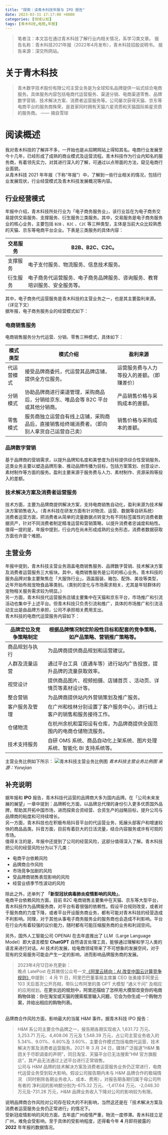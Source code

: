 ```yaml
---
title: "探索｜读青木科技年报与 IPO 报告"
date: 2023-03-31 17:17:00 +0800
categories: [领域认知]
tags: [青木科技,电商,年报]
---
```


> 笔者注：本文旨在通过青木科技了解行业内相关情况，系学习类文章。
> 报告名称：青木科技2021年报（2022年4月发布），青木科技招股说明书。
> 报告来源：深交所网站。


# 关于青木科技
> 青木数字技术股份有限公司主营业务是为全球知名品牌提供一站式综合电商服务。具体服务内容包括电商代运营服务、渠道分销、电商渠道零售、品牌数字营销、技术解决方案、消费者运营服务等。公司屡次获得天猫、京东等电商平台的服务商殊荣，是首家同时拥有天猫六星资质和天猫国际紫星资质的服务商。
> —— 摘自雪球


# 阅读概述
我对青木科技的了解并不多，一开始也是从招聘网站上得知其名。电商行业发展至今十几年，已经形成了成熟的商业模式及运营流程。青木科技作为行业内知名的服务商，有着领先实力，对其进行深入的了解，可通过以点带面的方法，窥见电商行业面貌。<br />从青木科技 2021 年年报（下称“年报”）中，了解到一些行业相关的情况，包括行业发展现状，行业经营模式及青木科技发展概况等内容。

## 行业经营模式
年报中介绍，青木科技所处行业为「电子商务服务业」，该行业旨在为电子商务交易提供交易服务、支撑服务、衍生服务三类服务。其中，交易服务是电子商务服务业的核心业务，主要包括 `B2B` 、`B2C` 、`C2C` 等三种类型，主体是当前大众比较熟悉的天猫、京东等电商平台企业。下表是三类服务的具体内容：

| 交易服务 | B2B、B2C、C2C。 |
| --- | --- |
| 支撑服务 | 电子支付服务、物流服务、信息技术服务。 |
| 衍生服务 | 电子商务代运营服务、电子商务品牌服务、咨询服务、教育培训服务、安全服务等。 |

其中，电子商务代运营服务是青木科技的主营业务之一，也是其主要盈利来源。（详见下文）<br />据年报，电子商务服务业的经营模式如下：

### 电商销售服务
电商销售服务分为代运营、分销、零售三种模式，具体如下：

| 模式类型 | 模式介绍 | 盈利来源 |
| --- | --- | --- |
| 代运营模式 | 接受品牌商委托，代运营其品牌店铺，提供全方位服务。 | 运营服务费与人力等投入的差额。（即赚差价） |
| 分销模式 | 协助品牌商进行渠道管理，采购商品后，分销给京东、唯品会等 B2C 平台或其他分销商。 | 产品销售价格与采购成本的差额。 |
| 零售模式 | 服务商独立运营自有线上店铺，采购商品后，直接销售给终端消费者。（即向别人拿货自己运营自己卖） | 销售价格与采购成本的差额。 |


### 品牌数字营销
基于品牌商的营销需求，以提升品牌知名度和美誉度为目标提供综合性营销服务。这类业务主要以塑造品牌形象、推动品牌传播为目标，包括方案策划、创意设计、素材制作等方面的服务。盈利主要来源于服务费与人力、素材制作、资源采购等投入的差额。

### 技术解决方案及消费者运营服务
技术方面，主要为品牌商提供解决方案，支持电商销售自动化，盈利来源为技术解决方案销售收入。（青木科技在研发方面有针对物流、运营、数据等自研系统）<br />消费者运营方面，把消费者从简单的流量数据点转变为有不同标签属性的消费者数据资产，针对不同消费者制定精准运营和营销策略，以提升消费者忠诚度和粘性。值得一提的是，年报中提到，行业内在尚未形成成熟的业务形态，消费者数据获取方面也许是个难题。

## 主营业务
年报中提到，青木科技主营业务涵盖电商销售服务、品牌数字营销、技术解决方案及消费者运营服务三大板块。其中，电商销售服务是公司的核心业务。青木科技的服务品牌对象主要聚焦在「大服饰行业」，涵盖服装、箱包、配饰、美妆等类型，近年开始布局宠物食品等类别。（类别的变化与市场需求相关，尤其是年轻群体的宠物相关服务需求较为明显。）<br />另一方面，青木科技代运营服务店铺主要集中在天猫和京东平台，市场推广和引流活动也集中于上述平台。但青木科技只负责引流和推广，具体的市场推广和引流活动支出是由品牌方承担，公司不承担相关费用支出。<br />青木科技的电商代运营服务内容如下：

| 品牌定位及竞争策略制定 | 根据品牌情况制定阶段性目标和配套的竞争策略，如产品策略、营销推广策略等。 |
| --- | --- |
| 商品规划与执行 | 为品牌商提供商品规划和运营建议。 |
| 人群及流量运营 | 通过平台工具（直通车等）进行站内广告投放，提升品牌的流量获取效率。 |
| 视觉设计 | 提供商品图片、视频拍摄、店铺首页 、活动页、详情页等素材设计等。 |
| 整合营销 | 为品牌商提供站内外营销策划及推广服务。 |
| 客户服务及管理 | 在广州和桂林分别设置了客户服务中心，进行线上客户的销售和服务接待工作。 |
| 仓储物流 | 在杭州余杭和富阳设有仓库，为品牌商提供全国范围内的电商仓储物流服务。 |
| 技术支持服务 | 自研 OMS 系统、商品自动化上架系统、图片处理系统、智能化 BI 支持系统等。 |

主营业务比例如下所示：
![青木科技主营业务比例图](/img/202307.jpg)
_青木科技主营业务比例图 来源：Yonejian_

## 补充说明
据年报和 **IPO** 报告，青木科技代运营的品牌商大多为国内品牌。在「公司未来发展的展望」一章中提到：品牌孵化方面，以品牌总代理的身份引入更多优质国外品牌，帮助其开拓中国市场，进而探索合资经营、合资生产的战略目标，提升公司与品牌商的粘度和可持续增长。<br />另一方面，青木科技也在积极布局抖音平台的代运营业务，拓展头部客户和增速较快的商品品类。抖音方面，目前有着巨大的日活流量，结合内容服务或许有可观的市场。<br />值得关注的是，年报中还提到了公司的经营风险，这部分值得深入了解。青木科技把公司的经营风险分为以下几类：

- 电商平台依赖风险
- 品牌商合作风险
- 市场竞争加剧的风险
- 受品牌商销售表现影响的风险
- 经营业绩季节性波动的风险

除此之外，还单列了 **「新型冠状病毒肺炎疫情影响的风险」**。<br />电商平台依赖风险方面，目前 B2C 电商销售主要集中在天猫、京东等大型平台，青木科技作为品牌服务商，对平台有着很强的依赖性。假设平台规则改变，或者对于服务商的力度下降，或者平台开设服务商业务，都有可能对青木科技的经营造成不利影响。同理，对于其他从事电子商务服务业的服务商也会造成不利影响。平台在行业内有着较强的议价能力，随时都有可能压缩服务商的业务和利润空间。<br />

另外，国外人工智能公司 OPENAI 在去年底推出了 LLM（Large Language Model）即大语言模型 **ChatGPT** 自然语言处理工具，能够通过理解和学习人类的语言来进行对话。AI 技术的发展，给电商领域带来了不可想象的发展空间，对于现有的交易服务可能会产生一定的影响，进而影响品牌服务商的发展。
> 2023年4月12日补充更新：  
> 晚点 LatePost 在其微信公众号一文[《阿里云转向：AI 改变中国云计算竞争规则》](https://mp.weixin.qq.com/s/gIKLMyBMihKJZYQIu-nPuA)中提到：
> 4 月 11 日，阿里巴巴董事局主席兼 CEO 张勇接手阿里云 103 天后首次公开亮相，带队公布阿里的类 GPT 大模型 “通义千问” 及相应的应用规划。**在更长远的规划中，阿里还描绘了怎样用大模型改变你的电商购物体验：你在淘宝或天猫的搜索框里输入问题，它会为你生成一个购物方案，并给出相应的购物列表。**

<br />品牌商合作风险方面，影响最大的当属 H&M 事件。据青木科技 IPO 报告：
> H&M 系公司主要合作品牌之一，报告期各期实现收入 1,631.72 万元、3,253.71 万元、4,408.06 万元及 1,548.39 万元，占公司主营业务收入的5.34%、9.01%、6.80%及 3.60%，主要合作模式包括电商代运营、技术解决方案及消费者运营服务。2021 年 3 月 24 日，媒体广泛报道“H&M 集团关于尽职调查的声明”，同日淘宝、天猫平台已无法搜索“HM 官方旗舰店”，其产品无法通过上述平台进行正常销售。  
> 公司与 H&M 品牌的技术解决方案及消费者运营服务业务仍正常进行，电商代运营业务受到较大影响。假设公司报告期内未与 H&M 品牌合作的极端情况 （同时剔除各期业务收入、成本、费用），对报告期各期归属于母公司所有者的 净利润的影响额分别为-675.32 万元、-1,417.64 万元、-2,048.30 万元及-731.28 万元，H&M 品牌业务收入下降对公司的影响较为有限。  

说明品牌商合作风险对公司存在较大的不利影响，当然这还是在「技术解决方案及消费者运营服务业务仍正常进行」的情况下。<br />受新冠疫情影响的风险方面，去年底广州疫情严重，物流一度停滞。青木科技立足广州，难免会受影响，至于具体的受影响程度，还得看今年 **4** 月即将披露的 **2022** 年年报的数据情况。


